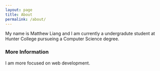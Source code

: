 ```yaml
---
layout: page
title: About
permalink: /about/
---
```


My name is Matthew Liang and I am currently a undergradute student at Hunter College pursueing a Computer Science degree.

### More Information

I am more focused on web development. 

